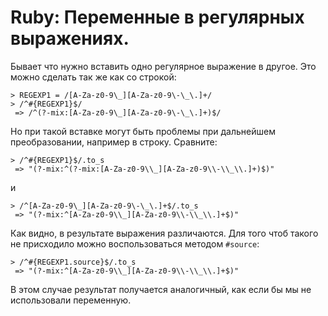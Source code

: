 # Ruby: Переменные в регулярных выражениях.

Бывает что нужно вставить одно регулярное выражение в другое.
Это можно сделать так же как со строкой:

    > REGEXP1 = /[A-Za-z0-9\_][A-Za-z0-9\-\_\.]+/
    > /^#{REGEXP1}$/
     => /^(?-mix:[A-Za-z0-9\_][A-Za-z0-9\-\_\.]+)$/

Но при такой вставке могут быть проблемы при дальнейшем преобразовании,
например в строку. Сравните:

    > /^#{REGEXP1}$/.to_s
     => "(?-mix:^(?-mix:[A-Za-z0-9\\_][A-Za-z0-9\\-\\_\\.]+)$)"

и

    > /^[A-Za-z0-9\_][A-Za-z0-9\-\_\.]+$/.to_s
     => "(?-mix:^[A-Za-z0-9\\_][A-Za-z0-9\\-\\_\\.]+$)"

Как видно, в результате выражения различаются. Для того чтоб такого
не присходило можно воспользоваться методом `#source`:

    > /^#{REGEXP1.source}$/.to_s
     => "(?-mix:^[A-Za-z0-9\\_][A-Za-z0-9\\-\\_\\.]+$)"

В этом случае результат получается аналогичный, как если бы мы не использовали
переменную.
